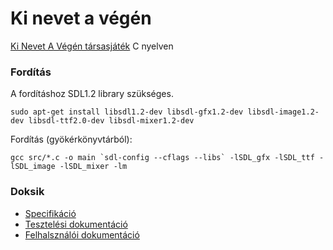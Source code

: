 # Ki nevet a végén
[Ki Nevet A Végén társasjáték](https://hu.wikipedia.org/wiki/Ki_nevet_a_v%C3%A9g%C3%A9n%3F_(t%C3%A1rsasj%C3%A1t%C3%A9k)) C nyelven

### Fordítás
A fordításhoz SDL1.2 library szükséges.
```
sudo apt-get install libsdl1.2-dev libsdl-gfx1.2-dev libsdl-image1.2-dev libsdl-ttf2.0-dev libsdl-mixer1.2-dev
```

Fordítás (gyökérkönyvtárból):
```
gcc src/*.c -o main `sdl-config --cflags --libs` -lSDL_gfx -lSDL_ttf -lSDL_image -lSDL_mixer -lm
```

### Doksik

 * [Specifikáció](https://drive.google.com/file/d/1BPEMa8lFf7MDAmwCSr6ZSrloymGyCCua/view?usp=sharing)
 * [Tesztelési dokumentáció](https://drive.google.com/file/d/13TvX5Bp6_FOi-RN4ORit-a-I5Pul6Bah/view?usp=sharing)
 * [Felhalsználói dokumentáció](https://drive.google.com/file/d/1Kvbf1GCfa8I1iT-qsLuNQd_iv0XBI7IE/view?usp=sharing)
 
 
